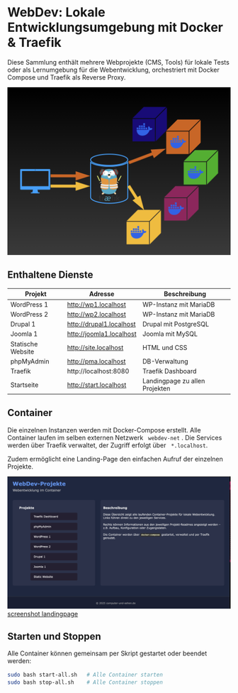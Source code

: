 
# WebDev: Lokale Entwicklungsumgebung mit Docker & Traefik

Diese Sammlung enthält mehrere Webprojekte (CMS, Tools) für lokale Tests oder als Lernumgebung für die Webentwicklung, orchestriert mit Docker Compose und Traefik als Reverse Proxy.

![Schaubild, Anfragen weiterleiten über Traefik](traefik-docker.png)

## Enthaltene Dienste

| Projekt      | Adresse                 | Beschreibung         |
|--------------|--------------------------|-----------------------|
| WordPress 1  | http://wp1.localhost     | WP-Instanz mit MariaDB |
| WordPress 2  | http://wp2.localhost     | WP-Instanz mit MariaDB | 
| Drupal 1     | http://drupal1.localhost | Drupal mit PostgreSQL  |
| Joomla 1     | http://joomla1.localhost | Joomla mit MySQL       |
| Statische Website | http://site.localhost | HTML und CSS
| phpMyAdmin   | http://pma.localhost     | DB-Verwaltung          |
| Traefik      | http://localhost:8080    | Traefik Dashboard      |
| Startseite   | http://start.localhost   | Landingpage zu allen Projekten |

## Container

Die einzelnen Instanzen werden mit Docker-Compose erstellt. Alle Container laufen im selben externen Netzwerk ` webdev-net` . Die Services werden über Traefik verwaltet, der Zugriff erfolgt über ` *.localhost`. 

Zudem ermöglicht eine Landing-Page den einfachen Aufruf der einzelnen Projekte.

![screenshot landingpage](assets/landingpage.png) [screenshot landingpage](README.md)

## Starten und Stoppen

Alle Container können gemeinsam per Skript gestartet oder beendet werden:

```bash
sudo bash start-all.sh   # Alle Container starten
sudo bash stop-all.sh    # Alle Container stoppen
```
